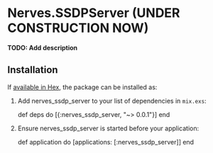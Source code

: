 # Nerves.SSDPServer (UNDER CONSTRUCTION NOW)

**TODO: Add description**

## Installation

If [available in Hex](https://hex.pm/docs/publish), the package can be installed as:

  1. Add nerves_ssdp_server to your list of dependencies in `mix.exs`:

        def deps do
          [{:nerves_ssdp_server, "~> 0.0.1"}]
        end

  2. Ensure nerves_ssdp_server is started before your application:

        def application do
          [applications: [:nerves_ssdp_server]]
        end

